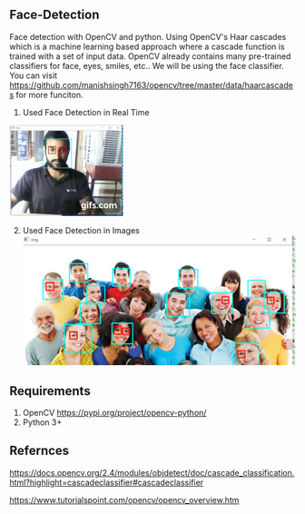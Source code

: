 Face-Detection
--------------
Face detection with OpenCV and python.
Using OpenCV's Haar cascades which is a machine learning based approach where a cascade function is trained with a set of input data. OpenCV already contains many pre-trained classifiers for face, eyes, smiles, etc.. 
We will be using the face classifier.
You can visit https://github.com/manishsingh7163/opencv/tree/master/data/haarcascades for more funciton.

1. Used Face Detection in Real Time

![](Data/gif%20(1).gif)


2. Used Face Detection in Images
![](Data/img1_face_detected.png)

Requirements
---------------
1. OpenCV
    https://pypi.org/project/opencv-python/
2. Python 3+


Refernces
---------
https://docs.opencv.org/2.4/modules/objdetect/doc/cascade_classification.html?highlight=cascadeclassifier#cascadeclassifier

https://www.tutorialspoint.com/opencv/opencv_overview.htm
